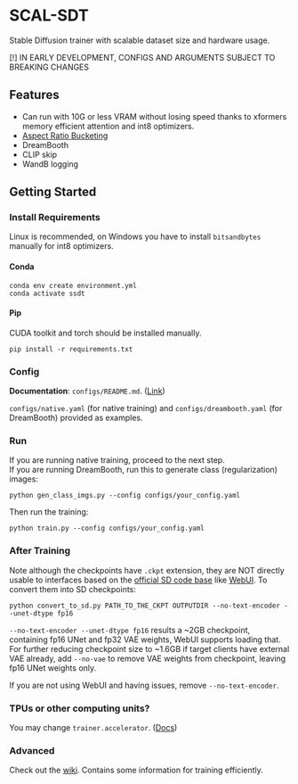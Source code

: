 # SCAL-SDT

Stable Diffusion trainer with scalable dataset size and hardware usage.

[!] IN EARLY DEVELOPMENT, CONFIGS AND ARGUMENTS SUBJECT TO BREAKING CHANGES

## Features

* Can run with 10G or less VRAM without losing speed thanks to xformers memory efficient attention and int8 optimizers.
* [Aspect Ratio Bucketing](https://github.com/NovelAI/novelai-aspect-ratio-bucketing)
* DreamBooth
* CLIP skip
* WandB logging

## Getting Started

### Install Requirements

Linux is recommended, on Windows you have to install `bitsandbytes` manually for int8 optimizers.

#### Conda

```shell
conda env create environment.yml
conda activate ssdt
```

#### Pip

CUDA toolkit and torch should be installed manually.

```shell
pip install -r requirements.txt
```

### Config

**Documentation**: `configs/README.md`.
([Link](https://github.com/CCRcmcpe/scal-sdt/blob/main/configs/README.md))

`configs/native.yaml` (for native training) and `configs/dreambooth.yaml` (for DreamBooth) provided as examples.

### Run

If you are running native training, proceed to the next step.  
If you are running DreamBooth, run this to generate class (regularization) images:

```shell
python gen_class_imgs.py --config configs/your_config.yaml
```

Then run the training:

```shell
python train.py --config configs/your_config.yaml
```

### After Training

Note although the checkpoints have `.ckpt` extension, they are NOT directly usable to interfaces based on
the [official SD code base](https://github.com/CompVis/stable-diffusion)
like [WebUI](https://github.com/AUTOMATIC1111/stable-diffusion-webui). To convert them into SD checkpoints:

```shell
python convert_to_sd.py PATH_TO_THE_CKPT OUTPUTDIR --no-text-encoder --unet-dtype fp16
```

`--no-text-encoder --unet-dtype fp16` results a ~2GB checkpoint, containing fp16 UNet and fp32 VAE weights, WebUI
supports loading that. For further reducing checkpoint size to ~1.6GB if target clients have external VAE already,
add `--no-vae` to remove VAE weights from checkpoint, leaving fp16 UNet weights only.

If you are not using WebUI and having issues, remove `--no-text-encoder`.

### TPUs or other computing units?

You may change `trainer.accelerator`.
([Docs](https://pytorch-lightning.readthedocs.io/en/stable/common/trainer.html#pytorch_lightning.trainer.Trainer.params.accelerator))

### Advanced

Check out the [wiki](https://github.com/CCRcmcpe/scal-sdt/wiki). Contains some information for training efficiently.
